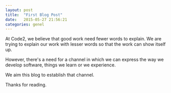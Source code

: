 ```yaml
---
layout: post
title:  "First Blog Post"
date:   2015-05-27 21:56:21
categories: genel
---
```

At Code2, we believe that good work need fewer words to explain. We are trying to explain our work with lesser words so that the work can show itself up. 

However, there's a need for a channel in which we can express the way we develop software, things we learn or we experience. 

We aim this blog to establish that channel. 

Thanks for reading.  
